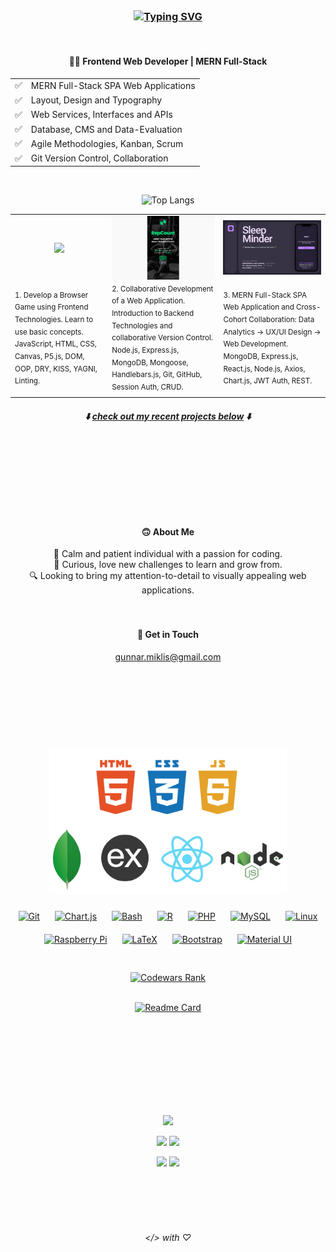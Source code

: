 <br/> 

### <div align="center">[![Typing SVG](https://readme-typing-svg.demolab.com?font=Reem+Kufi&weight=500&size=27&duration=3000&pause=2000&color=090909&background=FFFFFF66&center=true&vCenter=true&width=500&lines=Hi%2C+I'm+Gunnar!+%20+Nice+to+meet+you+%F0%9F%91%8B)](https://git.io/typing-svg)</div>

<br/> 

#### <div align="center">🧑‍💻 Frontend Web Developer  |  MERN Full-Stack</div>

<div align="center">
  
|   |   |
|---|---|
| ✅ | MERN Full-Stack SPA Web Applications |
| ✅ | Layout, Design and Typography |
| ✅ | Web Services, Interfaces and APIs |
| ✅ | Database, CMS and Data-Evaluation |
| ✅ | Agile Methodologies, Kanban, Scrum |
| ✅ | Git Version Control, Collaboration |

<br/> 
  
![Top Langs](https://github-readme-stats.vercel.app/api/top-langs/?username=gunnar-miklis&layout=compact&theme=swift&hide_border=true&bg_color=FFFFFF66)
  
</div>

<div align="center">
<table>
  <tr>
    <td><div align="center"><img src="https://raw.githubusercontent.com/gunnar-miklis/wait-that-level-again/main/Screenshot.png" width="250px" /></div></td>
    <td><div align="center"><img src="https://raw.githubusercontent.com/gunnar-miklis/workout-tracker/main/workout-traker.png" width="250px" /></div></td>
    <td><div align="center"><img src="https://raw.githubusercontent.com/gunnar-miklis/app-sleepminder/main/SleepMinderPitch.png" alt="app-sleepminder" width="250px" /></div></td>
  </tr>
  <tr>
    <td><sup>1. Develop a Browser Game using Frontend Technologies. Learn to use basic concepts. JavaScript, HTML, CSS, Canvas, P5.js, DOM, OOP, DRY, KISS, YAGNI, Linting.</sup></td>
    <td><sup>2. Collaborative Development of a Web Application. Introduction to Backend Technologies and collaborative Version Control. Node.js, Express.js, MongoDB, Mongoose, Handlebars.js, Git, GitHub, Session Auth, CRUD.</sup></td>
    <td><sup>3. MERN Full-Stack SPA Web Application and Cross-Cohort Collaboration: Data Analytics → UX/UI Design → Web Development. MongoDB, Express.js, React.js, Node.js, Axios, Chart.js, JWT Auth, REST.</sup></td
  </tr>
</table>
<h5>
  
  ⬇️ [check out my recent projects below](https://github.com/gunnar-miklis#-with-) ⬇️
  
</h5>
</div>

<br/>
<br/> 
<br/> 
<br/> 
<br/> 
<br/> 
<br/>

#### <div align="center">🙃 About Me</div>
<div align="center">
  🧘 Calm and patient individual with a passion for coding.<br/>
  🌱 Curious, love new challenges to learn and grow from.<br/>
  🔍 Looking to bring my attention-to-detail to visually appealing web applications.<br/>
  
</div>
    
<br/>  
<br/>

#### <div align="center">📲 Get in Touch</div> 
<div align="center"><a href="mailto:gunnar.miklis@gmail.com">gunnar.miklis@gmail.com</a></div>  

<br/>
<br/> 
<br/> 
<br/> 
<br/>  
<br/>  
<br/> 
<br/>  

<div align="center"><img src="./mern.png" align="center" height="" width="380" /></div>

<br/>

<div align="center">     
  <a href="https://github.com/" target="_blank"><img style="margin: 10px" src="https://profilinator.rishav.dev/skills-assets/git-scm-icon.svg" alt="Git" height="50" /></a>
  <a href="https://www.chartjs.org/" target="_blank"><img style="margin: 10px" src="https://profilinator.rishav.dev/skills-assets/logo-title.svg" alt="Chart.js" height="55" /></a>  
  <a href="https://www.gnu.org/software/bash/" target="_blank"><img style="margin: 10px" src="https://profilinator.rishav.dev/skills-assets/gnu_bash-icon.svg" alt="Bash" height="45" /></a>
  <a href="https://www.r-project.org/" target="_blank"><img style="margin: 10px" src="https://profilinator.rishav.dev/skills-assets/r.svg" alt="R" height="35" /></a>  
  <a href="https://www.php.net/" target="_blank"><img style="margin: 10px" src="https://profilinator.rishav.dev/skills-assets/php-original.svg" alt="PHP" height="50" /></a>  
  <a href="https://www.mysql.com/" target="_blank"><img style="margin: 10px" src="https://profilinator.rishav.dev/skills-assets/mysql-original-wordmark.svg" alt="MySQL" height="50" /></a> 
  <a href="https://www.linux.org/" target="_blank"><img style="margin: 10px" src="https://profilinator.rishav.dev/skills-assets/linux-original.svg" alt="Linux" height="40" /></a>  
  <a href="https://www.raspberrypi.org/" target="_blank"><img style="margin: 10px" src="https://profilinator.rishav.dev/skills-assets/raspberrypi.png" alt="Raspberry Pi" height="35" /></a>  
  <a href="https://www.latex-project.org/" target="_blank"><img style="margin: 10px" src="https://profilinator.rishav.dev/skills-assets/latex.png" alt="LaTeX" height="35" /></a>    
  <a href="https://getbootstrap.com/docs/3.4/javascript/" target="_blank"><img style="margin: 10px" src="https://profilinator.rishav.dev/skills-assets/bootstrap-plain.svg" alt="Bootstrap" height="35" /></a> 
  <a href="https://mui.com/" target="_blank"><img style="margin: 10px" src="https://profilinator.rishav.dev/skills-assets/mui.png" alt="Material UI" height="40" /></a> 
</div> 

<br/>
<br/>

<div align="center">
  <a href="https://www.codewars.com/users/gunnar.miklis" target="_blank">
   
   <img src="https://www.codewars.com/users/gunnar.miklis/badges/large?theme=light" alt="Codewars Rank" />
   
  </a>
  <br/>
  <br/>
  
  [![Readme Card](https://github-readme-stats.vercel.app/api/pin/?username=gunnar-miklis&repo=codewars-katas&theme=swift&hide_border=true)](https://github.com/gunnar-miklis/codewars-katas)
  
</div>
 
<br/>
<br/> 
<br/> 
<br/> 
<br/> 
<br/> 
<br/>
<br/>

<div align="center">
<div>
    
![](http://github-profile-summary-cards.vercel.app/api/cards/profile-details?username=gunnar-miklis&theme=swift)
    
</div>
<div>
    
![](http://github-profile-summary-cards.vercel.app/api/cards/repos-per-language?username=gunnar-miklis&theme=swift)
![](http://github-profile-summary-cards.vercel.app/api/cards/most-commit-language?username=gunnar-miklis&theme=swift)
    
</div>
<div>
    
![](http://github-profile-summary-cards.vercel.app/api/cards/stats?username=gunnar-miklis&theme=swift)
![](http://github-profile-summary-cards.vercel.app/api/cards/productive-time?username=gunnar-miklis&theme=swift)
    
</div>
</div>

<br/> 
<br/> 
<br/> 
<br/> 
<div align="center"><h6>&lt;&#47;&gt; with &#9825</h6></div>
